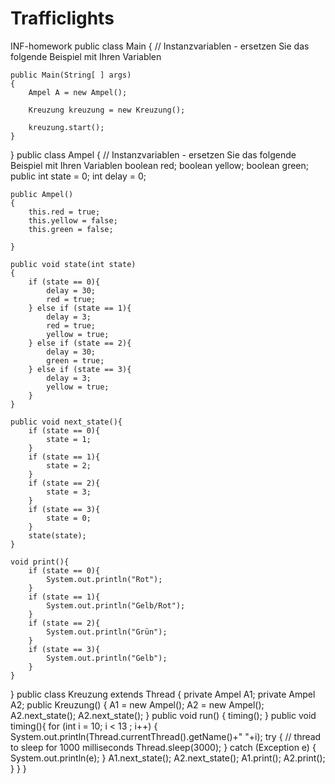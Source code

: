 # Trafficlights
INF-homework
public class Main
{
    // Instanzvariablen - ersetzen Sie das folgende Beispiel mit Ihren Variablen

    public Main(String[ ] args)
    {
        Ampel A = new Ampel();

        Kreuzung kreuzung = new Kreuzung();

        kreuzung.start();
    }

} public class Ampel
{
    // Instanzvariablen - ersetzen Sie das folgende Beispiel mit Ihren Variablen
    boolean red;
    boolean yellow;
    boolean green;
    public int state = 0;
    int delay = 0;

    public Ampel()
    {
        this.red = true;
        this.yellow = false;
        this.green = false;

    }

    public void state(int state)
    {
        if (state == 0){
            delay = 30;
            red = true;
        } else if (state == 1){
            delay = 3;
            red = true;
            yellow = true;
        } else if (state == 2){
            delay = 30;
            green = true;
        } else if (state == 3){
            delay = 3;
            yellow = true;
        }
    }

    public void next_state(){
        if (state == 0){
            state = 1;
        }
        if (state == 1){
            state = 2;
        }
        if (state == 2){
            state = 3;
        }
        if (state == 3){
            state = 0;
        }
        state(state);
    }

    void print(){
        if (state == 0){
            System.out.println("Rot");
        }
        if (state == 1){
            System.out.println("Gelb/Rot");
        }
        if (state == 2){
            System.out.println("Grün");
        }
        if (state == 3){
            System.out.println("Gelb");
        }
    }
} public class Kreuzung extends Thread
{
    private Ampel A1;
    private Ampel A2;
    public Kreuzung()
    {
        A1 = new Ampel();
        A2 = new Ampel();
        A2.next_state();
        A2.next_state();
    }
    public void run()
    {
        timing();
    }
    public void timing(){
        for (int i = 10; i < 13 ; i++) {
            System.out.println(Thread.currentThread().getName()+" "+i);
            try {
                // thread to sleep for 1000 milliseconds
                Thread.sleep(3000);
            } catch (Exception e) {
                System.out.println(e);
            }
            A1.next_state();
            A2.next_state();
            A1.print();
            A2.print();
        }
    }
}
